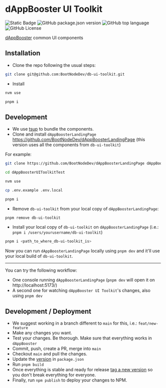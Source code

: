 # dAppBooster UI Toolkit

![Static Badge](https://img.shields.io/badge/db-UIToolkit-green?style=flat&color=%238b46a4)
![GitHub package.json version](https://img.shields.io/github/package-json/v/BootNodeDev/db-ui-toolkit?style=flat&color=%238b46a4) ![GitHub top language](https://img.shields.io/github/languages/top/bootnodedev/db-ui-toolkit) ![GitHub License](https://img.shields.io/github/license/bootnodedev/db-ui-toolkit)

[dAppBooster](https://github.com/BootNodeDev/dAppBooster) common UI components

## Installation

- Clone the repo following the usual steps:

```bash
git clone git@github.com:BootNodeDev/db-ui-toolkit.git
```

- Install

```bash
nvm use

pnpm i
```

## Development

- We use [tsup](https://tsup.egoist.dev/) to bundle the components.
- Clone and install `dAppBoosterLandingPage` https://github.com/BootNodeDev/dAppBoosterLandingPage (this version uses all the components from `db-ui-toolkit`)

For example:

```bash
git clone https://github.com/BootNodeDev/dAppBoosterLandingPage dAppBoosterWeb3ToolkitTest

cd dAppBoosterUIToolkitTest

nvm use

cp .env.example .env.local

pnpm i
```

- Remove `db-ui-toolkit` from your local copy of `dAppBoosterLandingPage`:

```bash
pnpm remove db-ui-toolkit
```

- Install your local copy of `db-ui-toolkit` on `dAppBoosterLandingPage` (i.e.: `pnpm i /users/yourusername/db-ui-toolkit`)

```bash
pnpm i <path_to_where_db-ui-toolkit_is>
```

Now you can run `dAppBoosterLandingPage` locally using `pnpm dev` and it'll use your local build of `db-ui-toolkit`.

---

You can try the following workflow:

- One console running `dAppBoosterLandingPage` (`pnpm dev` will open it on http://localhost:5173/)
- A second one for watching `dAppBooster UI Toolkit`'s changes, also using `pnpm dev`

## Development / Deployment

- We suggest working in a branch different to `main` for this, i.e.: `feat/new-feature`
- Make any changes you want.
- Test your changes. Be thorough. Make sure that everything works in `dAppBooster`
- Commit, push, create a PR, merge into `main`
- Checkout `main` and pull the changes.
- Update the [version](https://semver.org/) in `package.json`
- Run `pnpm build`
- Once everything is stable and ready for release [tag a new version](https://semver.org/) so you don't break everything for everyone.
- Finally, run `npm publish` to deploy your changes to NPM.
